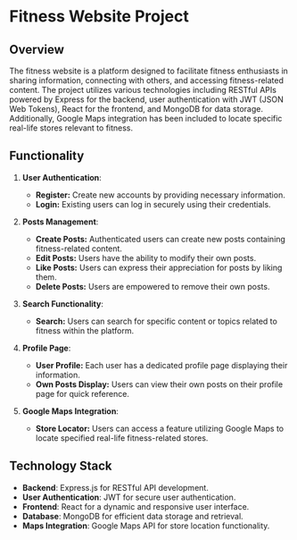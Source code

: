 # Fitness Website Project

## Overview
The fitness website is a platform designed to facilitate fitness enthusiasts in sharing information, connecting with others, and accessing fitness-related content. The project utilizes various technologies including RESTful APIs powered by Express for the backend, user authentication with JWT (JSON Web Tokens), React for the frontend, and MongoDB for data storage. Additionally, Google Maps integration has been included to locate specific real-life stores relevant to fitness.

## Functionality

1. **User Authentication**:
   - **Register:** Create new accounts by providing necessary information.
   - **Login:** Existing users can log in securely using their credentials.

2. **Posts Management**:
   - **Create Posts:** Authenticated users can create new posts containing fitness-related content.
   - **Edit Posts:** Users have the ability to modify their own posts.
   - **Like Posts:** Users can express their appreciation for posts by liking them.
   - **Delete Posts:** Users are empowered to remove their own posts.

3. **Search Functionality**:
   - **Search:** Users can search for specific content or topics related to fitness within the platform.

4. **Profile Page**:
   - **User Profile:** Each user has a dedicated profile page displaying their information.
   - **Own Posts Display:** Users can view their own posts on their profile page for quick reference.

5. **Google Maps Integration**:
   - **Store Locator:** Users can access a feature utilizing Google Maps to locate specified real-life fitness-related stores.

## Technology Stack

- **Backend**: Express.js for RESTful API development.
- **User Authentication**: JWT for secure user authentication.
- **Frontend**: React for a dynamic and responsive user interface.
- **Database**: MongoDB for efficient data storage and retrieval.
- **Maps Integration**: Google Maps API for store location functionality.
